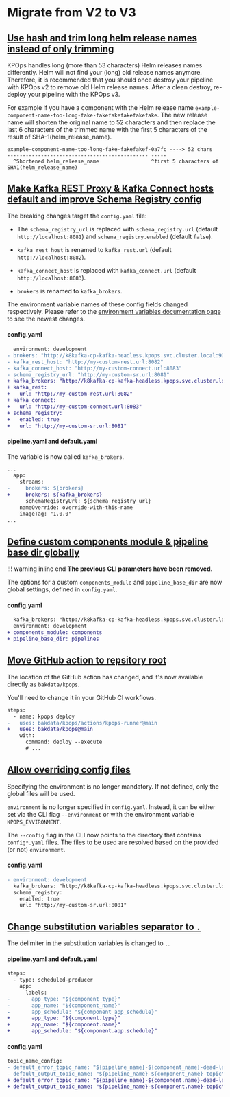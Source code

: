# Migrate from V2 to V3

## [Use hash and trim long helm release names instead of only trimming](https://github.com/bakdata/kpops/pull/390)

KPOps handles long (more than 53 characters) Helm releases names differently. Helm will not find your (long) old release names anymore. Therefore, it is recommended that you should once destroy your pipeline with KPOps v2 to remove old Helm release names. After a clean destroy, re-deploy your pipeline with the KPOps v3.

For example if you have a component with the Helm release name `example-component-name-too-long-fake-fakefakefakefakefake`. The new release name will shorten the original name to 52 characters and then replace the last 6 characters of the trimmed name with the first 5 characters of the result of SHA-1(helm_release_name).

<!-- dprint-ignore-start -->

```console
example-component-name-too-long-fake-fakefakef-0a7fc ----> 52 chars
---------------------------------------------- -----
  ^Shortened helm_release_name                 ^first 5 characters of SHA1(helm_release_name)
```

<!-- dprint-ignore-end -->

## [Make Kafka REST Proxy & Kafka Connect hosts default and improve Schema Registry config](https://github.com/bakdata/kpops/pull/354)

The breaking changes target the `config.yaml` file:

- The `schema_registry_url` is replaced with `schema_registry.url` (default `http://localhost:8081`) and `schema_registry.enabled` (default `false`).

- `kafka_rest_host` is renamed to `kafka_rest.url` (default `http://localhost:8082`).

- `kafka_connect_host` is replaced with `kafka_connect.url` (default `http://localhost:8083`).

- `brokers` is renamed to `kafka_brokers`.

The environment variable names of these config fields changed respectively. Please refer to the [environment variables documentation page](../core-concepts/variables/environment_variables.md) to see the newest changes.

#### config.yaml

```diff
  environment: development
- brokers: "http://k8kafka-cp-kafka-headless.kpops.svc.cluster.local:9092"
- kafka_rest_host: "http://my-custom-rest.url:8082"
- kafka_connect_host: "http://my-custom-connect.url:8083"
- schema_registry_url: "http://my-custom-sr.url:8081"
+ kafka_brokers: "http://k8kafka-cp-kafka-headless.kpops.svc.cluster.local:9092"
+ kafka_rest:
+   url: "http://my-custom-rest.url:8082"
+ kafka_connect:
+   url: "http://my-custom-connect.url:8083"
+ schema_registry:
+   enabled: true
+   url: "http://my-custom-sr.url:8081"
```

#### pipeline.yaml and default.yaml

The variable is now called `kafka_brokers`.

```diff
...
  app:
    streams:
-     brokers: ${brokers}
+     brokers: ${kafka_brokers}
      schemaRegistryUrl: ${schema_registry_url}
    nameOverride: override-with-this-name
    imageTag: "1.0.0"
...
```

## [Define custom components module & pipeline base dir globally](https://github.com/bakdata/kpops/pull/387)

<!-- dprint-ignore-start -->

!!! warning inline end
    **The previous CLI parameters have been removed.**

<!-- dprint-ignore-end -->

The options for a custom `components_module` and `pipeline_base_dir` are now global settings, defined in `config.yaml`.

#### config.yaml

```diff
  kafka_brokers: "http://k8kafka-cp-kafka-headless.kpops.svc.cluster.local:9092"
  environment: development
+ components_module: components
+ pipeline_base_dir: pipelines
```

## [Move GitHub action to repsitory root](https://github.com/bakdata/kpops/pull/356)

The location of the GitHub action has changed, and it's now available directly as `bakdata/kpops`.

You'll need to change it in your GitHub CI workflows.

```diff
steps:
  - name: kpops deploy
-   uses: bakdata/kpops/actions/kpops-runner@main
+   uses: bakdata/kpops@main
    with:
      command: deploy --execute
      # ...
```

## [Allow overriding config files](https://github.com/bakdata/kpops/pull/391)

Specifying the environment is no longer mandatory. If not defined, only the global files will be used.

`environment` is no longer specified in `config.yaml`. Instead, it can be either set via the CLI flag `--environment` or with the environment variable `KPOPS_ENVIRONMENT`.

The `--config` flag in the CLI now points to the directory that contains `config*.yaml` files. The files to be used are resolved based on the provided (or not) `environment`.

#### config.yaml

```diff
- environment: development
  kafka_brokers: "http://k8kafka-cp-kafka-headless.kpops.svc.cluster.local:9092"
  schema_registry:
    enabled: true
    url: "http://my-custom-sr.url:8081"
```

## [Change substitution variables separator to `.`](https://github.com/bakdata/kpops/pull/388)

The delimiter in the substitution variables is changed to `.`.

#### pipeline.yaml and default.yaml

```diff
steps:
  - type: scheduled-producer
    app:
      labels:
-       app_type: "${component_type}"
-       app_name: "${component_name}"
-       app_schedule: "${component_app_schedule}"
+       app_type: "${component.type}"
+       app_name: "${component.name}"
+       app_schedule: "${component.app.schedule}"
```

#### config.yaml

```diff
topic_name_config:
- default_error_topic_name: "${pipeline_name}-${component_name}-dead-letter-topic"
- default_output_topic_name: "${pipeline_name}-${component_name}-topic"
+ default_error_topic_name: "${pipeline_name}-${component.name}-dead-letter-topic"
+ default_output_topic_name: "${pipeline_name}-${component.name}-topic"
```
